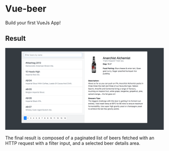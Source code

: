 # Vue-beer

Build your first VueJs App!

## Result

![result](./result.png)

The final result is composed of a paginated list of beers fetched with an HTTP request with a filter input, and a selected beer details area.